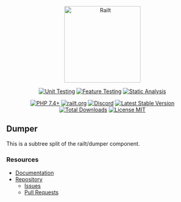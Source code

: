 <p align="center">
    <img src="https://railt.org/images/logo-dark.svg" width="200" alt="Railt" />
</p>
<p align="center">
    <a href="https://github.com/railt/dumper/actions?workflow=Unit+Testing"><img src="https://github.com/railt/dumper/workflows/Unit%20Testing/badge.svg" alt="Unit Testing" /></a>
    <a href="https://github.com/railt/dumper/actions?workflow=Feature+Testing"><img src="https://github.com/railt/dumper/workflows/Feature%20Testing/badge.svg" alt="Feature Testing" /></a>
    <a href="https://github.com/railt/dumper/actions?workflow=Static+Analysis"><img src="https://github.com/railt/dumper/workflows/Static%20Analysis/badge.svg" alt="Static Analysis" /></a>
</p>
<p align="center">
    <a href="https://packagist.org/packages/railt/dumper"><img src="https://img.shields.io/badge/PHP-7.4+-6f4ca5.svg" alt="PHP 7.4+"></a>
    <a href="https://railt.org"><img src="https://img.shields.io/badge/official-site-6f4ca5.svg" alt="railt.org"></a>
    <a href="https://discord.gg/ND7SpD4"><img src="https://img.shields.io/badge/discord-chat-6f4ca5.svg" alt="Discord"></a>
    <a href="https://packagist.org/packages/railt/dumper"><img src="https://poser.pugx.org/railt/dumper/version" alt="Latest Stable Version"></a>
    <a href="https://packagist.org/packages/railt/dumper"><img src="https://poser.pugx.org/railt/dumper/downloads" alt="Total Downloads"></a>
    <a href="https://raw.githubusercontent.com/railt/dumper/master/LICENSE.md"><img src="https://poser.pugx.org/railt/dumper/license" alt="License MIT"></a>
</p>


## Dumper

This is a subtree split of the railt/dumper component.

### Resources

- [Documentation](https://github.com/railt/docs)
- [Repository](https://github.com/railt/railt)
    - [Issues](https://github.com/railt/railt/issues)
    - [Pull Requests](https://github.com/railt/railt/pulls)
